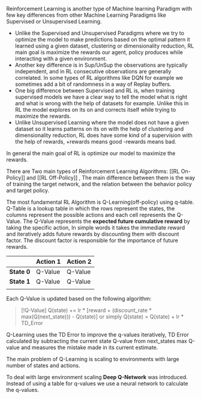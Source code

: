 Reinforcement Learning is another type of Machine learning Paradigm with few key differences from other Machine Learning Paradigms like Supervised or Unsupervised Learning.

- Unlike the Supervised and Unsupervised Paradigms where we try to optimize the model to make predictions based on the optimal pattern it learned using a given dataset, clustering or dimensionality reduction, RL main goal is maximize the rewards our agent, policy produces while interacting with a given environment.
- Another key difference is in Sup/UnSup the observations are typically independent, and in RL consecutive observations are generally correlated. In some types of RL algorithms like DQN for example we sometimes add a bit of randomness in a way of Replay buffers.
- One big difference between Supervised and RL is, when training supervised models we have a clear way to tell the model what is right and what is wrong with the help of datasets for example. Unlike this in RL the model explores on its on and corrects itself while trying to maximize the rewards.
- Unlike Unsupervised Learning where the model does not have a given dataset so it learns patterns on its on with the help of clustering and dimensionality reduction, RL does have some kind of a supervision with the help of rewards, +rewards means good -rewards means bad.

In general the main goal of RL is optimize our model to maximize the rewards.

There are Two main types of Reinforcement Learning Algorithms: [[RL On-Policy]] and [[RL Off-Policy]] ,
The main difference between them is the way of training the target network,
and the relation between the behavior policy and target policy.

The most fundamental RL Algorithm is Q-Learning(off-policy) using q-table.
Q-Table is a lookup table in which the rows represent the states, the columns represent the possible actions and each cell represents the Q-Value.
The Q-Value represents the **expected future cumulative reward** by taking the specific action,
In simple words it takes the immediate reward and iteratively adds future rewards by discounting them with discount factor.
The discount factor is responsible for the importance of future rewards.

|             | **Action** 1 | **Action** 2 |
| ----------- | ------------ | ------------ |
| **State 0** | Q-Value      | Q-Value      |
| **State 1** | Q-Value      | Q-Value      |
|             |              |              |
Each Q-Value is updated based on the following algorithm:

> [!Q-Value]
> Q(state) += lr * [reward + (discount_rate * max(Q(next_state))) - Q(state)]
or simply
Q(state) = Q(state) + lr * TD_Error

Q-Learning uses the TD Error to improve the q-values iteratively,
TD Error calculated by subtracting the current state Q-value from next_states max Q-value
and measures the mistake made in its current estimate.

The main problem of Q-Learning is scaling to environments with large number of states and actions.

To deal with large environment scaling **Deep Q-Network** was introduced.
Instead of using a table for q-values we use a neural network to calculate the q-values.




